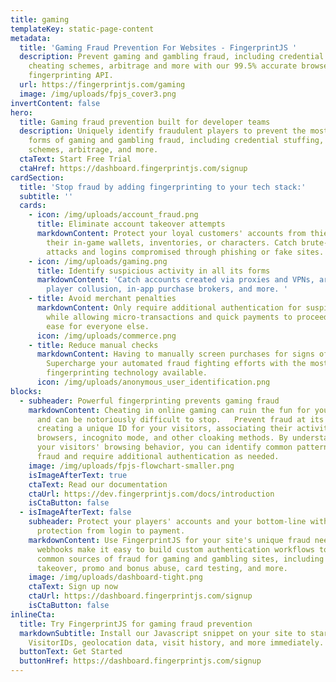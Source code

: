```yaml
---
title: gaming
templateKey: static-page-content
metadata:
  title: 'Gaming Fraud Prevention For Websites - FingerprintJS '
  description: Prevent gaming and gambling fraud, including credential stuffing,
    cheating schemes, arbitrage and more with our 99.5% accurate browser
    fingerprinting API.
  url: https://fingerprintjs.com/gaming
  image: /img/uploads/fpjs_cover3.png
invertContent: false
hero:
  title: Gaming fraud prevention built for developer teams
  description: Uniquely identify fraudulent players to prevent the most common
    forms of gaming and gambling fraud, including credential stuffing, cheating
    schemes, arbitrage, and more.
  ctaText: Start Free Trial
  ctaHref: https://dashboard.fingerprintjs.com/signup
cardSection:
  title: 'Stop fraud by adding fingerprinting to your tech stack:'
  subtitle: ''
  cards:
    - icon: /img/uploads/account_fraud.png
      title: Eliminate account takeover attempts
      markdownContent: Protect your loyal customers' accounts from thieves looking to sell
        their in-game wallets, inventories, or characters. Catch brute-force bot
        attacks and logins compromised through phishing or fake sites.
    - icon: /img/uploads/gaming.png
      title: Identify suspicious activity in all its forms
      markdownContent: 'Catch accounts created via proxies and VPNs, arbitrage attempts,
        player collusion, in-app purchase brokers, and more. '
    - title: Avoid merchant penalties
      markdownContent: Only require additional authentication for suspicious or new players
        while allowing micro-transactions and quick payments to proceed with
        ease for everyone else.
      icon: /img/uploads/commerce.png
    - title: Reduce manual checks
      markdownContent: Having to manually screen purchases for signs of fraud isn't scalable.
        Supercharge your automated fraud fighting efforts with the most accurate
        fingerprinting technology available.
      icon: /img/uploads/anonymous_user_identification.png
blocks:
  - subheader: Powerful fingerprinting prevents gaming fraud
    markdownContent: Cheating in online gaming can ruin the fun for your ethical players,
      and can be notoriously difficult to stop.   Prevent fraud at its source by
      creating a unique ID for your visitors, associating their activity across
      browsers, incognito mode, and other cloaking methods. By understanding
      your visitors' browsing behavior, you can identify common patterns of
      fraud and require additional authentication as needed.
    image: /img/uploads/fpjs-flowchart-smaller.png
    isImageAfterText: true
    ctaText: Read our documentation
    ctaUrl: https://dev.fingerprintjs.com/docs/introduction
    isCtaButton: false
  - isImageAfterText: false
    subheader: Protect your players' accounts and your bottom-line with anti-fraud
      protection from login to payment.
    markdownContent: Use FingerprintJS for your site's unique fraud needs. Our API and
      webhooks make it easy to build custom authentication workflows to stop
      common sources of fraud for gaming and gambling sites, including account
      takeover, promo and bonus abuse, card testing, and more.
    image: /img/uploads/dashboard-tight.png
    ctaText: Sign up now
    ctaUrl: https://dashboard.fingerprintjs.com/signup
    isCtaButton: false
inlineCta:
  title: Try FingerprintJS for gaming fraud prevention
  markdownSubtitle: Install our Javascript snippet on your site to start collecting unique
    VisitorIDs, geolocation data, visit history, and more immediately.
  buttonText: Get Started
  buttonHref: https://dashboard.fingerprintjs.com/signup
---
```

